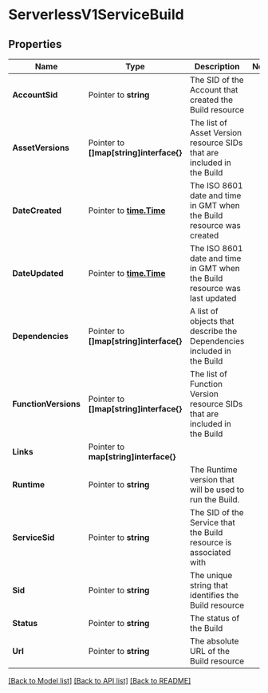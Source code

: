 # ServerlessV1ServiceBuild

## Properties
Name | Type | Description | Notes
------------ | ------------- | ------------- | -------------
**AccountSid** | Pointer to **string** | The SID of the Account that created the Build resource |
**AssetVersions** | Pointer to **[]map[string]interface{}** | The list of Asset Version resource SIDs that are included in the Build |
**DateCreated** | Pointer to [**time.Time**](time.Time.md) | The ISO 8601 date and time in GMT when the Build resource was created |
**DateUpdated** | Pointer to [**time.Time**](time.Time.md) | The ISO 8601 date and time in GMT when the Build resource was last updated |
**Dependencies** | Pointer to **[]map[string]interface{}** | A list of objects that describe the Dependencies included in the Build |
**FunctionVersions** | Pointer to **[]map[string]interface{}** | The list of Function Version resource SIDs that are included in the Build |
**Links** | Pointer to **map[string]interface{}** |  |
**Runtime** | Pointer to **string** | The Runtime version that will be used to run the Build. |
**ServiceSid** | Pointer to **string** | The SID of the Service that the Build resource is associated with |
**Sid** | Pointer to **string** | The unique string that identifies the Build resource |
**Status** | Pointer to **string** | The status of the Build |
**Url** | Pointer to **string** | The absolute URL of the Build resource |

[[Back to Model list]](../README.md#documentation-for-models) [[Back to API list]](../README.md#documentation-for-api-endpoints) [[Back to README]](../README.md)


